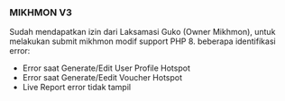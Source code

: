 ### MIKHMON V3
Sudah mendapatkan izin dari Laksamasi Guko (Owner Mikhmon), untuk melakukan submit mikhmon modif support PHP 8.
beberapa identifikasi error:
- Error saat Generate/Edit User Profile Hotspot
- Error saat Generate/Eedit Voucher Hotspot
- Live Report error tidak tampil
